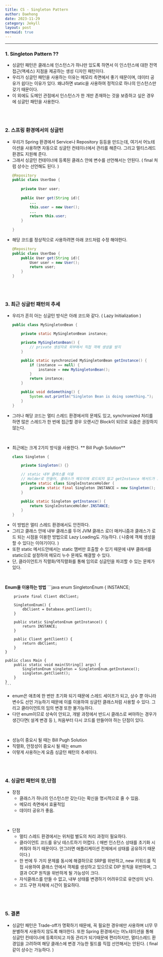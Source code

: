 ```yaml
---
title: CS - Singleton Pattern
author: Daehong
date: 2023-11-29
category: Jekyll
layout: post
mermaid: true
---
```


<hr>

### 1. Singleton Pattern ??
* 싱글턴 패턴은  클래스에 인스턴스가 하나만 있도록 하면서 이 인스턴스에 대한 전역 접근​(액세스) 지점을 제공하는 생성 디자인 패턴이다.
* 우리가 싱글턴 패턴을 사용하는 이유는 메모리 측면에서 좋기 때문이며, 데이터 공유가 쉽다는 이유가 있다.  왜냐하면 static을 사용하여 정적으로 하나의 인스턴스만 갖기 때문이다.
* 이 외에도 도메인 관점에서 인스턴스가 한 개만 존재하는 것을 보증하고 싶은 경우에 싱글턴 패턴을 사용한다.

<br>
<br>

### 2. 스프링 환경에서의 싱글턴
* 우리가 Spring 환경에서 Service나 Repository 등등을 만드는데, 여기서 어노테이션을 사용하면 자동으로 싱글턴 컨테이너에서 관리를 해준다. 그리고 멀티스레드 환경도 지원해 준다.
* 그래서 싱글턴 컨테이너에 등록된 클래스 안에 변수를 선언해서는 안된다. ( final 처럼 상수는 선언해도 된다. )
	```java
	@Repository
	public class UserDao {
		
		private User user;
		
		public User get(String id){
			...
			this.user = new User();
			...
			return this.user;
		}
		
	}
	```
* 해당 코드를 정상적으로 사용하려면 아래 코드처럼 수정 해야한다.
	```java
	@Repository
	public class UserDao {
		public User get(String id){
			User user = new User();
			return user;
		}
	}
	```

<br>
<br>

### 3. 최근 싱글턴 패턴의 추세
* 우리가 흔히 아는 싱글턴 방식은 아래 코드와 같다. ( Lazy Initialization )
	```java
	public class MySingletonBean {

		private static MySingletonBean instance;

		private MySingletonBean() {
			// private 생성자로 외부에서 직접 객체 생성을 방지
		}

		public static synchronzied MySingletonBean getInstance() {
			if (instance == null) {
				instance = new MySingletonBean();
			}
			return instance;
		}

		public void doSomething() {
			System.out.println("Singleton Bean is doing something.");
		}
	}
	```
* 그러나 해당 코드는 멀티 스레드 환경에서의 문제도 있고, synchronized 처리를 하면 많은 스레드가 한 번에 접근할 경우 오랜시간 Block이 되므로 요즘은 권장하지 않는다.

<br>

* 최근에는 크게 2가지 방식을 사용한다.
** Bill Pugh Solution**
	```java
	class Singleton {

		private Singleton() {}

		// static 내부 클래스를 이용
		// Holder로 만들어, 클래스가 메모리에 로드되지 않고 getInstance 메서드가 호출되어야 로드됨
		private static class SingleInstanceHolder {
			private static final Singleton INSTANCE = new Singleton();
		}

		public static Singleton getInstance() {
			return SingleInstanceHolder.INSTANCE;
		}
	}
	```
* 이 방법은 멀티 스레드 환경에서도 안전하다.
* 그리고 클래스 안에 내부 클래스를 두어 JVM 클래스 로더 매커니즘과 클래스가 로드 되는 시점을 이용한 방법으로 Lazy Loading도 가능하다. ( 나중에 객체 생성을 할 수 있다는 이야기이다. )
* 또한 static 메서드안에서는 static 맴버만 호출할 수 있기 때문에 내부 클래서를 static으로 설정하여 메모리 누수 문제도 해결할 수 있다.
* 단, 클라이언트가 직렬화/역직렬화를 통해 임의로 싱글턴을 파괴할 수 있는 문제가 있다.

<br>

**Enum을 이용하는 방법**
	```java
	enum SingletonEnum {
		INSTANCE;

		private final Client dbClient;
		
		SingletonEnum() {
			dbClient = Database.getClient();
		}

		public static SingletonEnum getInstance() {
			return INSTANCE;
		}

		public Client getClient() {
			return dbClient;
		}
	}

	public class Main {
		public static void main(String[] args) {
			SingletonEnum singleton = SingletonEnum.getInstance();
			singleton.getClient();
		}
	}
	```
* enum은 애초에 한 번만 초기화 되기 때문에 스레드 세이프가 되고, 상수 뿐 아니라 변수도 선언 가능하기 때문에 이를 이용하여 싱글턴 클래스처럼 사용할 수 있다. 그리고 클라이언트의 임의 변경 또한 불가능하다.
* 다만 enum이므로 상속이 안되고, 개발 과정에서 반드시 클래스로 써야하는 경우가 생긴다면( 설계 변경 등 ), 처음부터 다시 코드를 만들어야 하는 단점이 있다.

<br>

* 성능이 중요시 될 때는 Bill Pugh Solution
* 직렬화, 안정성이 중요시 될 때는 enum
* 이렇게 사용하는게 요즘 싱글턴 패턴의 추세이다.

<br>
<br>

### 4. 싱글턴 패턴의 장,단점
* 장점
	* 클래스가 하나의 인스턴스만 갖는다는 확신을 명시적으로 줄 수 있음.
	* 메모리 측면에서 효율적임
	* 데이터 공유가 좋음.

<br>

* 단점
	* 멀티 스레드 환경에서는 위처럼 별도의 처리 과정이 필요하다.
	* 클라이언트 코드를 유닛 테스트하기 어렵다. ( 매번 인스턴스 상태를 초기화 시켜줘야 하기 때문이다. 안그러면 애플리케이션 전체에서 상태를 공유하기 때문이다.)
	* 한 번에 두 가지 문제를 동시에 해결하므로 SRP를 위반하고, new 키워드를 직접 사용하여 클래스 안에서 객체를 생성하고 있으므로 DIP 원칙을 위반하며, 그 결과 OCP 원칙을 위반하게 될 가능성이 크다.
	* 자식클래스를 만들 수 없고, 내부 상태를 변경하기 어려우므로 유연성이 낮다.
	* 코드 구현 자체에 시간이 필요하다.

<br>
<br>

### 5. 결론
* 싱글턴 패턴은 Trade-off가 명확하기 때문에, 꼭 필요한 경우에만 사용하며 너무 무분별하게 사용하지 않도록 해야한다. 또한 Spring 환경에서는 어노테이션을 통해 싱글턴 컨테이너에 등록이되고 자동 관리가 되기때문에 편리하지만, 멀티스레드 환경임을 고려하여 해당 클래스에 변경 가능한 필드를 직접 선언해서는 안된다. ( final 같이 상수는 가능하다. )


<br>
<br>
<br>
<br>
<br>